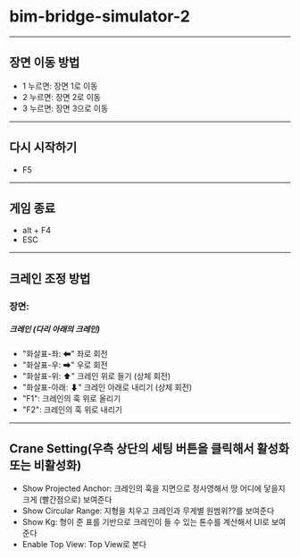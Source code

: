 # bim-bridge-simulator-2
---
## 장면 이동 방법
 * 1 누르면: 장면 1로 이동 
 * 2 누르면: 장면 2로 이동 
 * 3 누르면: 장면 3으로 이동 
---
## 다시 시작하기
 * F5
---
## 게임 종료 
 * alt + F4
 * ESC
---
## **크레인 조정 방법**
### 장면:
##### 크레인 (다리 아래의 크레인)
  - "화살표-좌:  ⬅"   좌로 회전
  - "화살표-우:  ➡"   우로 회전
  - "화살표-위:   ⬆"   크레인 위로 들기 (상체 회전)
  - "화살표-아래: ⬇"   크레인 아래로 내리기 (상체 회전)
  - "F1":               크레인의 훅 위로 올리기
  - "F2":               크레인의 훅 위로 내리기
---
## Crane Setting(우측 상단의 세팅 버튼을 클릭해서 활성화 또는 비활성화)
 * Show Projected Anchor: 크레인의 훅을 지면으로 정사영해서 땅 어디에 닿을지 크게 (빨간점으로) 보여준다
 * Show Circular Range: 지형을 치우고 크레인과 무게별 원범위??를 보여준다 
 * Show Kg: 형이 준 표를 기반으로 크레인이 들 수 있는 톤수를 계산해서 UI로 보여준다
 * Enable Top View: Top View로 본다

 